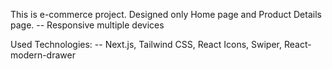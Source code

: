 This is e-commerce project. Designed only Home page and Product Details page.
-- Responsive multiple devices

Used Technologies:
-- Next.js, Tailwind CSS, React Icons, Swiper, React-modern-drawer
